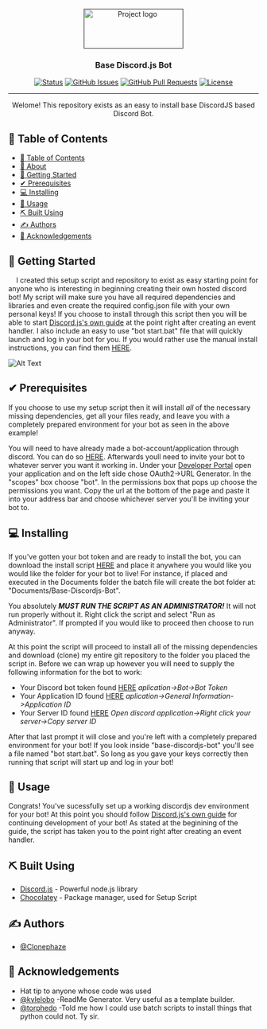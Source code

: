 <p align="center">
  <a href="" rel="noopener">
 <img width=200px height=80px src="https://discord.js.org/logo.svg" alt="Project logo"></a>
</p>
<h3 align="center">Base Discord.js Bot</h3>

<div align="center">

[![Status](https://img.shields.io/badge/status-active-success.svg)]()
[![GitHub Issues](https://img.shields.io/github/issues/Clonephaze/Clones-Test-Bot)](https://github.com/Clonephaze/Clones-Test-Bot/issues)
[![GitHub Pull Requests](https://img.shields.io/github/issues-pr/kylelobo/The-Documentation-Compendium.svg)](https://github.com/Clonephaze/Clones-Test-Bot/pulls)
[![License](https://img.shields.io/badge/license-MIT-blue.svg)](/LICENSE)

</div>

---

<p align="center"> Welome! This repository exists as an easy to install base DiscordJS based Discord Bot. 
    <br> 
</p>


## 📝 Table of Contents

- [📝 Table of Contents](#-table-of-contents)
- [🧐 About ](#-about-)
- [🏁 Getting Started ](#-getting-started-)
- [✔ Prerequisites ](#-prerequisites-)
- [💻 Installing ](#-installing-)
- [🎈 Usage ](#-usage-)
- [⛏️ Built Using ](#️-built-using-)
- [✍️ Authors ](#️-authors-)
- [🎉 Acknowledgements ](#-acknowledgements-)


## 🏁 Getting Started <a name = "getting_started"></a>

&nbsp;&nbsp;&nbsp; I created this setup script and repository to exist as easy starting point for anyone who is interesting in beginning creating their own hosted discord bot! My script will make sure you have all required dependencies and libraries and even create the required config.json file with your own personal keys! If you choose to install through this script then you will be able to start [Discord.js's&nbsp;own&nbsp;guide](https://discordjs.guide/creating-your-bot/event-handling.html#resulting-code) at the point right after creating an event handler. I also include an easy to use "bot start.bat" file that will quickly launch and log in your bot for you. If you would rather use the manual install instructions, you can find them [HERE](./manualInstallInstructions.md). 

![Alt Text](https://i.imgur.com/vxPkm4Z.gif)

## ✔ Prerequisites <a name = "prerequisites"></a>

If you choose to use my setup script then it will install *all* of the necessary missing dependencies, get all your files ready, and leave you with a completely prepared environment for your bot as seen in the above example!

You will need to have already made a bot-account/application through discord. You can do so [HERE](https://discord.com/developers/applications). Afterwards youll need to invite your bot to whatever server you want it working in. Under your [Developer&nbsp;Portal](https://discord.com/developers/applications) open your application and on the left side chose OAuth2->URL Generator. In the "scopes" box choose "bot". In the permissions box that pops up choose the permissions you want. Copy the url at the bottom of the page and paste it into your address bar and choose whichever server you'll be inviting your bot to. 


## 💻 Installing <a name = "installing"></a>

 If you've gotten your bot token and are ready to install the bot, you can download the install script [HERE](https://github.com/Clonephaze/Base-Discordjs-Bot/releases/latest) and place it anywhere you would like you would like the folder for your bot to live! For instance, if placed and executed in the Documents folder the batch file will create the bot folder at: "Documents/Base-Discordjs-Bot".

You absolutely ***MUST RUN THE SCRIPT AS AN ADMINISTRATOR!*** It will not run properly without it. Right click the script and select "Run as Administrator". If prompted if you would like to proceed then choose to run anyway.

At this point the script will proceed to install all of the missing dependencies and download (clone) my entire git repository to the folder you placed the script in. Before we can wrap up however you will need to supply the following information for the bot to work:

- Your Discord bot token found [HERE](https://discord.com/developers/applications) *aplication->Bot->Bot Token*
- Your Application ID found [HERE](https://discord.com/developers/applications) *aplication->General Information->Application ID*
- Your Server ID found [HERE](https://support.discord.com/hc/en-us/articles/206346498) *Open discord application->Right click your server->Copy server ID*

After that last prompt it will close and you're left with a completely prepared environment for your bot! If you look inside "base-discordjs-bot" you'll see a file named "bot start.bat". So long as you gave your keys correctly then running that script will start up and log in your bot!


## 🎈 Usage <a name="usage"></a>
Congrats! You've sucessfully set up a working discordjs dev environment for your bot! At this point you should follow [Discord.js's&nbsp;own&nbsp;guide](https://discordjs.guide) for continuing development of your bot! As stated at the beginining of the guide, the script has taken you to the point right after creating an event handler. 

## ⛏️ Built Using <a name = "built_using"></a>

- [Discord.js](https://discord.js.org/) - Powerful node.js library
- [Chocolatey](https://chocolatey.org/) - Package manager, used for Setup Script

## ✍️ Authors <a name = "authors"></a>

- [@Clonephaze](https://github.com/Clonephaze)


## 🎉 Acknowledgements <a name = "acknowledgement"></a>

- Hat tip to anyone whose code was used
- [@kylelobo](https://github.com/kylelobo) -ReadMe Generator. Very useful as a template builder.
- [@torphedo](https://github.com/torphedo) -Told me how I could use batch scripts to install things that python could not. Ty sir.
